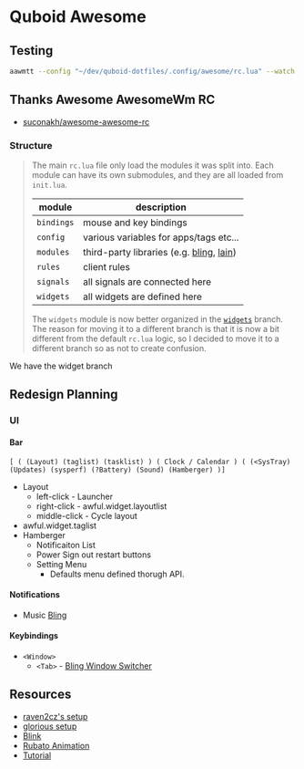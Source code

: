 # Quboid Awesome

## Testing

```bash
aawmtt --config "~/dev/quboid-dotfiles/.config/awesome/rc.lua" --watch "~/dev/quboid-dotfiles/.config/awesome/rc.lua"
```
## Thanks Awesome AwesomeWm RC

- [suconakh/awesome-awesome-rc](https://github.com/suconakh/awesome-awesome-rc)

### Structure

> The main `rc.lua` file only load the modules it was split into.
> Each module can have its own submodules, and they are all loaded from `init.lua`.
> 
> module | description
> -------- | -----------
> `bindings` | mouse and key bindings
> `config` | various variables for apps/tags etc...
> `modules` | third-party libraries (e.g. [bling](https://github.com/BlingCorp/bling), [lain](https://github.com/lcpz/lain))
> `rules` | client rules
> `signals` | all signals are connected here
> `widgets` | all widgets are defined here
> 
> The `widgets` module is now better organized in the 
> [`widgets`](https://github.com/suconakh/awesome-awesome-rc/tree/widgets) branch.
> The reason for moving it to a different branch is that it is now 
> a bit different from the default `rc.lua` logic, so I decided to 
> move it to a different branch so as not to create confusion.

We have the widget branch

## Redesign Planning

### UI

#### Bar

```
[ ( (Layout) (taglist) (tasklist) ) ( Clock / Calendar ) ( (<SysTray) (Updates) (sysperf) (?Battery) (Sound) (Hamberger) )]

```

- Layout
    - left-click - Launcher
    - right-click - awful.widget.layoutlist
    - middle-click - Cycle layout
- awful.widget.taglist
- Hamberger
    - Notificaiton List
    - Power Sign out restart buttons
    - Setting Menu
        - Defaults menu defined thorugh API.

#### Notifications

- Music [Bling](https://blingcorp.github.io/bling/#/signals/pctl?id=usage)

#### Keybindings


- `<Window>`
    - `<Tab>` - [Bling Window Switcher](https://blingcorp.github.io/bling/#/widgets/window_switcher)

## Resources

- [raven2cz's setup](https://www.reddit.com/r/unixporn/comments/s74wdg/awesomewm_multicolor_theme_15_best_color_schemes/)
- [glorious setup](https://github.com/manilarome/the-glorious-dotfiles)
- [Blink](https://blingcorp.github.io/bling/)
- [Rubato Animation](https://github.com/andOrlando/rubato)
- [Tutorial](https://epsi-rns.github.io/desktop/2019/06/15/awesome-overview.html)

